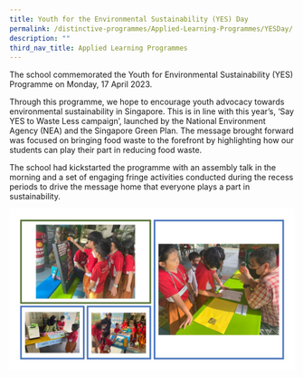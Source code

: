 ```yaml
---
title: Youth for the Environmental Sustainability (YES) Day
permalink: /distinctive-programmes/Applied-Learning-Programmes/YESDay/
description: ""
third_nav_title: Applied Learning Programmes
---
```

The school commemorated the Youth for Environmental Sustainability (YES) Programme on Monday, 17 April 2023. 

  

Through this programme, we hope to encourage youth advocacy towards environmental sustainability in Singapore. This is in line with this year’s, ‘Say YES to Waste Less campaign’, launched by the National Environment Agency (NEA) and the Singapore Green Plan. The message brought forward was focused on bringing food waste to the forefront by highlighting how our students can play their part in reducing food waste.  

  

The school had kickstarted the programme with an assembly talk in the morning and a set of engaging fringe activities conducted during the recess periods to drive the message home that everyone plays a part in sustainability.

![](/images/2023%20yed.jpg)